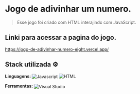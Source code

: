 # Jogo de adivinhar um numero.

> Esse jogo foi criado com HTML interajindo com JavaScript. 

## Linki para acessar a pagina do jogo.

https://jogo-de-adivinhar-numero-eight.vercel.app/

## Stack utilizada ⚙

**Linguagens:**
<img align="center" alt="Javascript" src="https://img.shields.io/badge/-Javascript-black?style=for-the-badge&logo=javascript&message=TypeScript&color=F0DB4F&logoColor=black">
<img aling="center" alt="HTML" src="https://img.shields.io/badge/-HTML-black?style=for-the-badge&logo=javascript&message=TypeScript&color=F0DB4F&logoColor=black">

**Ferramentas:**
<img align="center" src="https://img.shields.io/badge/Visual_Studio_Code-0078D4?style=for-the-badge&logo=visual%20studio%20code&logoColor=white" alt="Visual Studio">
